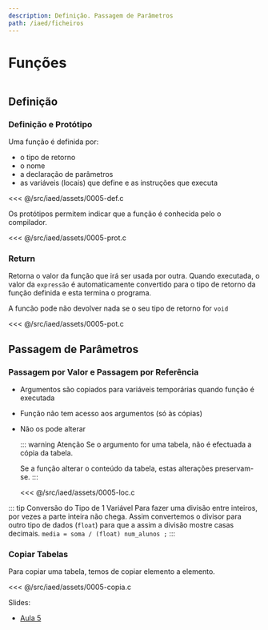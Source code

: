 ```yaml
---
description: Definição. Passagem de Parâmetros
path: /iaed/ficheiros
---
```


# Funções

```toc

```

## Definição

### Definição e Protótipo

Uma função é definida por:

- o tipo de retorno
- o nome
- a declaração de parâmetros
- as variáveis (locais) que define e as instruções que executa

<<< @/src/iaed/assets/0005-def.c

Os protótipos permitem indicar que a função é conhecida pelo o compilador.

<<< @/src/iaed/assets/0005-prot.c

### Return

Retorna o valor da função que irá ser usada por outra.
Quando executada, o valor da `expressão` é automaticamente convertido para o tipo de retorno da função definida e esta termina o programa.

A funcão pode não devolver nada se o seu tipo de retorno for `void`

<<< @/src/iaed/assets/0005-pot.c

## Passagem de Parâmetros

### Passagem por Valor e Passagem por Referência

- Argumentos são copiados para variáveis temporárias
  quando função é executada
- Função não tem acesso aos argumentos (só às cópias)
- Não os pode alterar

  ::: warning Atenção
  Se o argumento for uma tabela, não é
  efectuada a cópia da tabela.

  Se a função alterar o conteúdo da tabela, estas alterações preservam-se.
  :::

  <<< @/src/iaed/assets/0005-loc.c

::: tip Conversão do Tipo de 1 Variável
Para fazer uma divisão entre inteiros, por vezes a parte inteira não chega.
Assim convertemos o divisor para outro tipo de dados (`float`) para que a assim a divisão mostre casas decimais.
`media = soma / (float) num_alunos ;`
:::

### Copiar Tabelas

Para copiar uma tabela, temos de copiar elemento a elemento.

<<< @/src/iaed/assets/0005-copia.c

Slides:

- [Aula 5](https://drive.google.com/file/d/1p2wguxSNAtxRTz8PGN_V-FVC3lbcQ6Go/view?usp=sharing)
